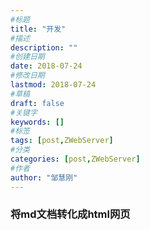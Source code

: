 ```yaml
---
#标题
title: "开发"
#描述
description: ""
#创建日期
date: 2018-07-24
#修改日期
lastmod: 2018-07-24
#草稿
draft: false
#关键字
keywords: []
#标签
tags: [post,ZWebServer]
#分类
categories: [post,ZWebServer]
#作者
author: "邹慧刚"
---
```

### 将md文档转化成html网页


